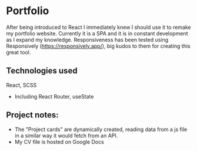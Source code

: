 
# Portfolio

After being introduced to React I immediately knew I should use it to remake my portfolio website. Currently it is a SPA and it is in constant development as I expand my knowledge. Responsiveness has been tested using Responsively (https://responsively.app/), big kudos to them for creating this great tool. 

## Technologies used
React, SCSS
  - Including React Router, useState

## Project notes:
  - The "Project cards" are dynamically created, reading data from a js file in a similar way it would fetch from an API. 
  - My CV file is hosted on Google Docs
